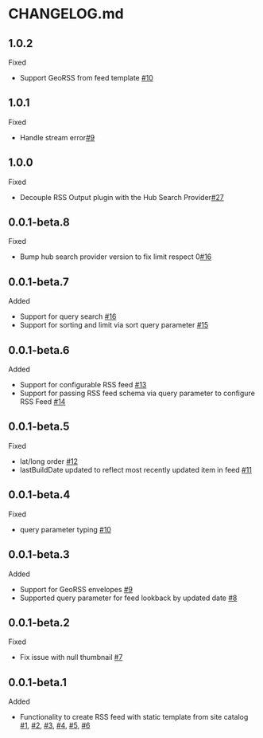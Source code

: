 # CHANGELOG.md

## 1.0.2
Fixed
- Support GeoRSS from feed template [#10](https://github.com/koopjs/koop-output-rss/pull/10)

## 1.0.1
Fixed
- Handle stream error[#9](https://github.com/koopjs/koop-output-rss/pull/9)

## 1.0.0
Fixed
- Decouple RSS Output plugin with the Hub Search Provider[#27](https://github.com/koopjs/koop-output-hub-search-rss2/pull/27)

## 0.0.1-beta.8
Fixed
- Bump hub search provider version to fix limit respect 0[#16](https://github.com/koopjs/koop-output-hub-search-rss2/pull/17)

## 0.0.1-beta.7
Added
- Support for query search [#16](https://github.com/koopjs/koop-output-hub-search-rss2/pull/16)
- Support for sorting and limit via sort query parameter [#15](https://github.com/koopjs/koop-output-hub-search-rss2/pull/15)

## 0.0.1-beta.6
Added
- Support for configurable RSS feed [#13](https://github.com/koopjs/koop-output-hub-search-rss2/pull/13)
- Support for passing RSS feed schema via query parameter to configure RSS Feed [#14](https://github.com/koopjs/koop-output-hub-search-rss2/pull/14)

## 0.0.1-beta.5
Fixed
- lat/long order [#12](https://github.com/koopjs/koop-output-hub-search-rss2/pull/12)
- lastBuildDate updated to reflect most recently updated item in feed [#11](https://github.com/koopjs/koop-output-hub-search-rss2/pull/11)

## 0.0.1-beta.4
Fixed
- query parameter typing [#10](https://github.com/koopjs/koop-output-hub-search-rss2/pull/10)

## 0.0.1-beta.3
Added
- Support for GeoRSS envelopes [#9](https://github.com/koopjs/koop-output-hub-search-rss2/pull/9)
- Supported query parameter for feed lookback by updated date [#8](https://github.com/koopjs/koop-output-hub-search-rss2/pull/8)

## 0.0.1-beta.2
Fixed
- Fix issue with null thumbnail [#7](https://github.com/koopjs/koop-output-hub-search-rss2/pull/7)

## 0.0.1-beta.1
Added
- Functionality to create RSS feed with static template from site catalog [#1](https://github.com/koopjs/koop-output-hub-search-rss2/pull/1), [#2](https://github.com/koopjs/koop-output-hub-search-rss2/pull/2), [#3](https://github.com/koopjs/koop-output-hub-search-rss2/pull/3), [#4](https://github.com/koopjs/koop-output-hub-search-rss2/pull/4), [#5](https://github.com/koopjs/koop-output-hub-search-rss2/pull/5), [#6](https://github.com/koopjs/koop-output-hub-search-rss2/pull/6)